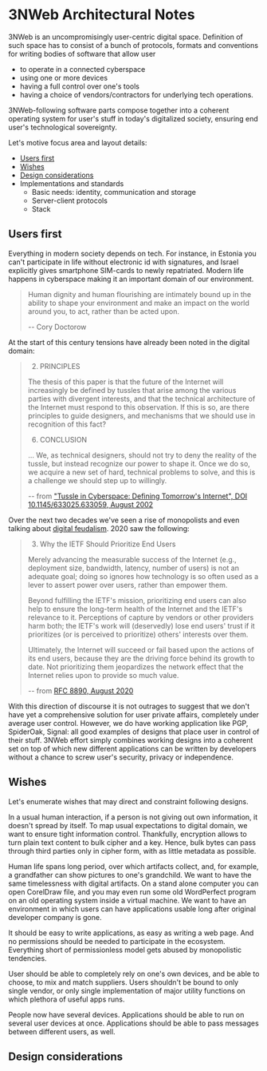 # 3NWeb Architectural Notes

3NWeb is an uncompromisingly user-centric digital space.
Definition of such space has to consist of a bunch of protocols, formats and conventions for writing bodies of software that allow user
 - to operate in a connected cyberspace
 - using one or more devices
 - having a full control over one's tools
 - having a choice of vendors/contractors for underlying tech operations.

3NWeb-following software parts compose together into a coherent operating system for user's stuff in today's digitalized society, ensuring end user's technological sovereignty.

Let's motive focus area and layout details:
 - [Users first](#section-raison)
 - [Wishes](#section-wishes)
 - [Design considerations](#section-considerations)
 - Implementations and standards
   - Basic needs: identity, communication and storage
   - Server-client protocols
   - Stack


## <a name="section-raison"></a> Users first

Everything in modern society depends on tech. For instance, in Estonia you can't participate in life without electronic id with signatures, and Israel explicitly gives smartphone SIM-cards to newly repatriated. Modern life happens in cyberspace making it an important domain of our environment.
 
> Human dignity and human flourishing are intimately bound up in the ability to shape your environment and make an impact on the world around you, to act, rather than be acted upon.
>
> -- Cory Doctorow

At the start of this century tensions have already been noted in the digital domain:
> 2. PRINCIPLES
>
> The thesis of this paper is that the future of the Internet will increasingly be defined
by tussles that arise among the various parties with divergent interests, and that
the technical architecture of the Internet must respond to this observation. If this is
so, are there principles to guide designers, and mechanisms that we should use in
recognition of this fact?
>
> 6. CONCLUSION
>
> ... We, as technical designers, should not try to deny the reality of the tussle, but instead recognize our power to shape it. Once we do so, we acquire a new set of hard, technical problems to solve, and this is a challenge we should step up to willingly.
>
> -- from ["Tussle in Cyberspace: Defining Tomorrow's Internet", DOI 10.1145/633025.633059, August 2002](https://groups.csail.mit.edu/ana/Publications/PubPDFs/Tussle2002.pdf)

Over the next two decades we've seen a rise of monopolists and even talking about [digital feudalism](https://www.schneier.com/blog/archives/2012/12/feudal_sec.html). 2020 saw the following:
> 3. Why the IETF Should Prioritize End Users
>
> Merely advancing the measurable success of the Internet (e.g., deployment size, bandwidth, latency, number of users) is not an adequate goal; doing so ignores how technology is so often used as a lever to assert power over users, rather than empower them.
>
> Beyond fulfilling the IETF's mission, prioritizing end users can also help to ensure the long-term health of the Internet and the IETF's relevance to it.  Perceptions of capture by vendors or other providers harm both; the IETF's work will (deservedly) lose end users' trust if it prioritizes (or is perceived to prioritize) others' interests over them.
>
> Ultimately, the Internet will succeed or fail based upon the actions of its end users, because they are the driving force behind its growth to date.  Not prioritizing them jeopardizes the network effect that the Internet relies upon to provide so much value.
>
> -- from [RFC 8890, August 2020](https://www.rfc-editor.org/rfc/rfc8890.txt)

With this direction of discourse it is not outrages to suggest that we don't have yet a comprehensive solution for user private affairs, completely under average user control. However, we do have working application like PGP, SpiderOak, Signal: all good examples of designs that place user in control of their stuff. 3NWeb effort simply combines working designs into a coherent set on top of which new different applications can be written by developers without a chance to screw user's security, privacy or independence.


## <a name="section-wishes"></a> Wishes

Let's enumerate wishes that may direct and constraint following designs.

In a usual human interaction, if a person is not giving out own information, it doesn't spread by itself. To map usual expectations to digital domain, we want to ensure tight information control. Thankfully, encryption allows to turn plain text content to bulk cipher and a key. Hence, bulk bytes can pass through third parties only in cipher form, with as little metadata as possible.

Human life spans long period, over which artifacts collect, and, for example, a grandfather can show pictures to one's grandchild. We want to have the same timelessness with digital artifacts. On a stand alone computer you can open CorelDraw file, and you may even run some old WordPerfect program on an old operating system inside a virtual machine. We want to have an environment in which users can have applications usable long after original developer company is gone.

It should be easy to write applications, as easy as writing a web page. And no permissions should be needed to participate in the ecosystem. Everything short of permissionless model gets abused by monopolistic tendencies.

User should be able to completely rely on one's own devices, and be able to choose, to mix and match suppliers. Users shouldn't be bound to only single vendor, or only single implementation of major utility functions on which plethora of useful apps runs.

People now have several devices. Applications should be able to run on several user devices at once. Applications should be able to pass messages between different users, as well.


## <a name="section-considerations"></a> Design considerations




